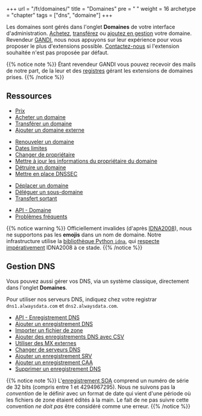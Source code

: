 +++
url = "/fr/domaines/"
title = "Domaines"
pre = "<i class='fas fa-fw fa-server'></i> "
weight = 16
archetype = "chapter"
tags = ["dns", "domaine"]
+++

Les domaines sont gérés dans l'onglet **Domaines** de votre interface d'administration. [Achetez](buy-a-domain), [transférez](transfer-a-domain) ou [ajoutez en gestion](add-an-external-domain) votre domaine. Revendeur [GANDI](https://www.gandi.net/fr), nous nous appuyons sur leur expérience pour vous proposer le plus d'extensions possible. [Contactez-nous](https://admin.alwaysdata.com/support/add/) si l'extension souhaitée n'est pas proposée par défaut.

{{% notice note %}}
Étant revendeur GANDI vous pouvez recevoir des mails de notre part, de la leur et des [registres](https://fr.wikipedia.org/wiki/Registre_de_noms_de_domaine) gérant les extensions de domaines prises.
{{% /notice %}}

## Ressources

- [Prix](https://www.alwaysdata.com/fr/domaines/#main)
- [Acheter un domaine](buy-a-domain)
- [Transférer un domaine](transfer-a-domain)
- [Ajouter un domaine externe](add-an-external-domain)
* [Renouveler un domaine](renew-a-domain)
* [Dates limites](deadlines)
* [Changer de propriétaire](change-of-owner)
* [Mettre à jour les informations du propriétaire du domaine](update-owner-details)
* [Détruire un domaine](wipe-a-domain)
* [Mettre en place DNSSEC](dnssec)
- [Déplacer un domaine](move-a-domain)
- [Déléguer un sous-domaine](delegate-a-subdomain)
- [Transfert sortant](outgoing-transfer)
* [API - Domaine](https://api.alwaysdata.com/v1/domain/doc/)
* [Problèmes fréquents](./troubleshooting)

{{% notice warning %}}
Officiellement invalides (d'après [IDNA2008](http://unicode.org/faq/idn.html)), nous ne supportons pas les **emojis** dans un nom de domaine. Notre infrastructure utilise la [bibliothèque Python `idna`](https://github.com/kjd/idna), qui [respecte impérativement](https://github.com/kjd/idna/issues/18) IDNA2008 à ce stade.
{{% /notice %}}

## Gestion DNS

Vous pouvez aussi gérer vos DNS, via un système classique, directement dans l'onglet **Domaines**.

Pour utiliser nos serveurs DNS, indiquez chez votre registrar `dns1.alwaysdata.com` et `dns2.alwaysdata.com`.


- [API - Enregistrement DNS](https://api.alwaysdata.com/v1/record/doc/)
- [Ajouter un enregistrement DNS](add-dns)
- [Importer un fichier de zone](add-dns#importer-un-fichier-de-zone)
- [Ajouter des enregistrements DNS avec CSV](create-dns-records-using-csv)
- [Utiliser des MX externes](use-external-mx)
- [Changer de serveurs DNS](change-of-dns-servers)
- [Ajouter un enregistrement SRV](add-srv-record)
- [Ajouter un enregistrement CAA](add-caa-record)
- [Supprimer un enregistrement DNS](delete-dns)

{{% notice note %}}
L'[enregistrement SOA](https://fr.wikipedia.org/wiki/SOA_Resource_Record) comprend un numéro de série de 32 bits (compris entre 1 et 4294967295). Nous ne suivons pas la *convention* de le définir avec un format de date qui vient d'une période où les fichiers de zone étaient édités à la main. Le fait de ne pas suivre cette convention *ne doit pas* être considéré comme une erreur.
{{% /notice %}}

